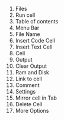 1. Files
2. Run cell
3. Table of contents
4. Menu Bar
5. File Name
6. Insert Code Cell
7. Insert Text Cell
8. Cell
9. Output
10. Clear Output
11. Ram and Disk
12. Link to cell
13. Comment
14. Settings
15. Mirror cell in Tab
16. Delete Cell
17. More Options